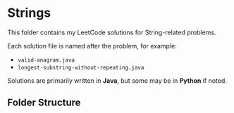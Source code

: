 # Strings

This folder contains my LeetCode solutions for String-related problems.  

Each solution file is named after the problem, for example:  
- `valid-anagram.java`  
- `longest-substring-without-repeating.java`  

Solutions are primarily written in **Java**, but some may be in **Python** if noted.  

## Folder Structure

